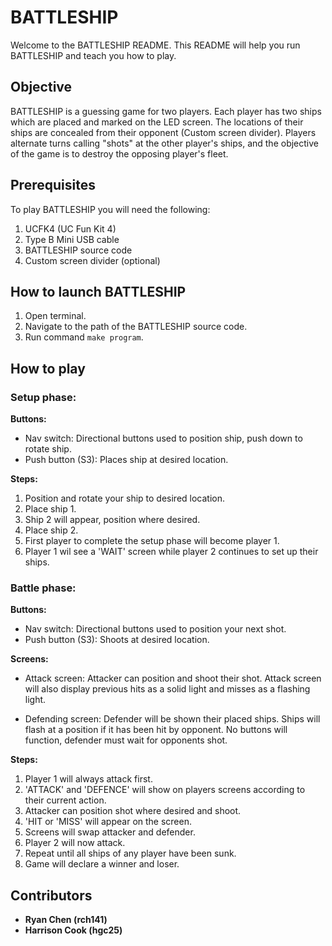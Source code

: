 # BATTLESHIP    


Welcome to the BATTLESHIP README.
This README will help you run BATTLESHIP and teach you how to play. 


## Objective

BATTLESHIP is a guessing game for two players. Each player has two ships which are placed and marked on the LED screen. 
The locations of their ships are concealed from their opponent (Custom screen divider). Players alternate turns calling "shots" 
at the other player's ships, and the objective of the game is to destroy the opposing player's fleet. 

## Prerequisites

To play BATTLESHIP you will need the following:

1. UCFK4 (UC Fun Kit 4)
2. Type B Mini USB cable
3. BATTLESHIP source code
4. Custom screen divider (optional)


## How to launch BATTLESHIP

1. Open terminal.
2. Navigate to the path of the BATTLESHIP source code.
2. Run command `make program`.


## How to play

### Setup phase:


**Buttons:**
- Nav switch: Directional buttons used to position ship, push down to rotate ship.
- Push button (S3): Places ship at desired location.

**Steps:**
1. Position and rotate your ship to desired location.
2. Place ship 1.
3. Ship 2 will appear, position where desired.
4. Place ship 2.
5. First player to complete the setup phase will become player 1.
6. Player 1 wil see a 'WAIT' screen while player 2 continues to set up their ships.


### Battle phase:

        
**Buttons:**
- Nav switch: Directional buttons used to position your next shot.
- Push button (S3): Shoots at desired location.

**Screens:**
- Attack screen: Attacker can position and shoot their shot.
                 Attack screen will also display previous hits as a solid light and misses as a flashing light.

- Defending screen: Defender will be shown their placed ships.
                    Ships will flash at a position if it has been hit by opponent.
                    No buttons will function, defender must wait for opponents shot.

**Steps:**
1. Player 1 will always attack first.
2. 'ATTACK' and 'DEFENCE' will show on players screens according to their current action.
2. Attacker can position shot where desired and shoot.
3. 'HIT or 'MISS' will appear on the screen.
4. Screens will swap attacker and defender.
5. Player 2 will now attack.
6. Repeat until all ships of any player have been sunk.
7. Game will declare a winner and loser.


## Contributors
* **Ryan Chen (rch141)**
* **Harrison Cook (hgc25)**
